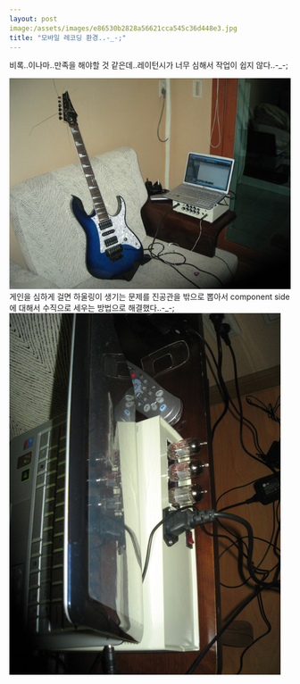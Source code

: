 ```yaml
---
layout: post
image:/assets/images/e86530b2828a56621cca545c36d448e3.jpg
title: "모바일 레코딩 환경..-_-;"
---
```


비록..이나마..만족을 해야할 것 같은데..레이턴시가 너무 심해서 작업이 쉽지 않다..-_-;

![image](/assets/images/e86530b2828a56621cca545c36d448e3.jpg)
게인을 심하게 걸면 하울링이 생기는 문제를 진공관을 밖으로 뽑아서 component side에 대해서 수직으로 세우는 방법으로 해결했다..-_-;
![image](/assets/images/fd9c6eb083b92dd2edbee20fbf554688.jpg)


